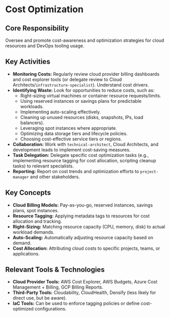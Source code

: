 # Cost Optimization

## Core Responsibility
Oversee and promote cost-awareness and optimization strategies for cloud resources and DevOps tooling usage.

## Key Activities
*   **Monitoring Costs:** Regularly review cloud provider billing dashboards and cost explorer tools (or delegate review to Cloud Architects/`infrastructure-specialist`). Understand cost drivers.
*   **Identifying Waste:** Look for opportunities to reduce costs, such as:
    *   Right-sizing virtual machines or container resource requests/limits.
    *   Using reserved instances or savings plans for predictable workloads.
    *   Implementing auto-scaling effectively.
    *   Cleaning up unused resources (disks, snapshots, IPs, load balancers).
    *   Leveraging spot instances where appropriate.
    *   Optimizing data storage tiers and lifecycle policies.
    *   Choosing cost-effective service tiers or regions.
*   **Collaboration:** Work with `technical-architect`, Cloud Architects, and development leads to implement cost-saving measures.
*   **Task Delegation:** Delegate specific cost optimization tasks (e.g., implementing resource tagging for cost allocation, scripting cleanup tasks) to relevant specialists.
*   **Reporting:** Report on cost trends and optimization efforts to `project-manager` and other stakeholders.

## Key Concepts
*   **Cloud Billing Models:** Pay-as-you-go, reserved instances, savings plans, spot instances.
*   **Resource Tagging:** Applying metadata tags to resources for cost allocation and tracking.
*   **Right-Sizing:** Matching resource capacity (CPU, memory, disk) to actual workload demands.
*   **Auto-Scaling:** Automatically adjusting resource capacity based on demand.
*   **Cost Allocation:** Attributing cloud costs to specific projects, teams, or applications.

## Relevant Tools & Technologies
*   **Cloud Provider Tools:** AWS Cost Explorer, AWS Budgets, Azure Cost Management + Billing, GCP Billing Reports.
*   **Third-Party Tools:** Cloudability, CloudHealth, Densify (less likely for direct use, but be aware).
*   **IaC Tools:** Can be used to enforce tagging policies or define cost-optimized configurations.